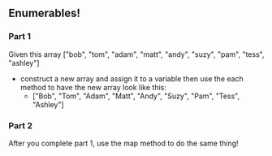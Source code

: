 ## Enumerables!

### Part 1
Given this array ["bob", "tom", "adam", "matt", "andy", "suzy", "pam", "tess", "ashley"]
- construct a new array and assign it to a variable then use the each method to have the new array look like this:
  - ["Bob", "Tom", "Adam", "Matt", "Andy", "Suzy", "Pam", "Tess", "Ashley"]

### Part 2
After you complete part 1, use the map method to do the same thing!
